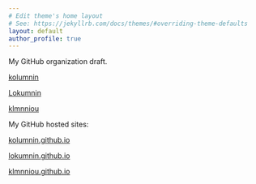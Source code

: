 ```yaml
---
# Edit theme's home layout
# See: https://jekyllrb.com/docs/themes/#overriding-theme-defaults
layout: default
author_profile: true
---
```

My GitHub organization draft.

[kolumnin](https://github.com/kolumnin)

[Lokumnin](https://github.com/lokumnin)

[klmnniou](https://github.com/klmnniou)

My GitHub hosted sites:

[kolumnin.github.io](http://kolumnin.github.io)

[lokumnin.github.io](http://lokumnin.github.io)

[klmnniou.github.io](http://klmnniou.github.io)



